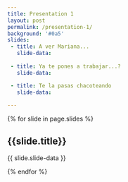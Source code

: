 ```yaml
---
title: Presentation 1
layout: post
permalink: /presentation-1/
background: '#0a5'
slides:
 - title: A ver Mariana...
   slide-data: 
     
 - title: Ya te pones a trabajar...?
   slide-data: 

 - title: Te la pasas chacoteando
   slide-data: 
  
---
```


{% for slide in page.slides %}
                    
<section data-background="{% if slide.background %}{{slide.background}}{% else %}{{page.background}}{% endif %}"><h1>{{slide.title}}</h1>{{ slide.slide-data }}</section>
                    
{% endfor %}
    
